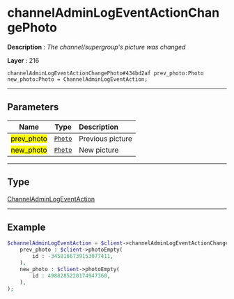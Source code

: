 # channelAdminLogEventActionChangePhoto

**Description** : *The channel/supergroup&#039;s picture was changed*

**Layer** : 216

```tl
channelAdminLogEventActionChangePhoto#434bd2af prev_photo:Photo new_photo:Photo = ChannelAdminLogEventAction;
```

---

## Parameters

| Name | Type | Description |
| :---: | :---: | :--- |
| <mark>prev_photo</mark> | [`Photo`](type/Photo) | Previous picture |
| <mark>new_photo</mark> | [`Photo`](type/Photo) | New picture |

---

## Type

[ChannelAdminLogEventAction](type/ChannelAdminLogEventAction)

---

## Example

```php
$channelAdminLogEventAction = $client->channelAdminLogEventActionChangePhoto(
	prev_photo : $client->photoEmpty(
		id : -3458166739153077411,
	),
	new_photo : $client->photoEmpty(
		id : 4988285220174947360,
	),
);
```